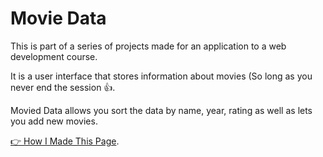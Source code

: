 # Movie Data 
This is part of a series of projects made for an application to a web development course.

It is a user interface that stores information about movies (So long as you never end the session :thumbsup:. 

Movied Data allows you sort the data by name, year, rating as well as lets you add new movies.

[👉 How I Made This Page](https://github.com/carlosalbertobuitragosantamaria/movie-data/wiki).
